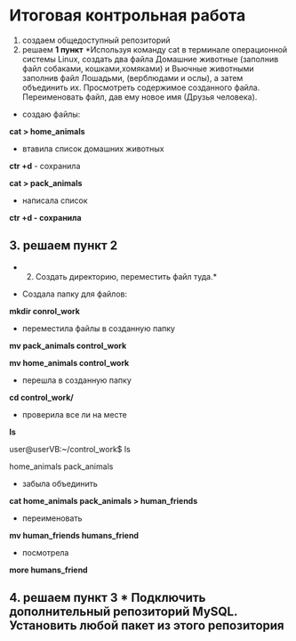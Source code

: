 # Итоговая контрольная работа

1. создаем общедоступный репозиторий
2. решаем **1 пункт** 
*Используя команду cat в терминале операционной системы Linux, создать два файла Домашние животные (заполнив файл собаками, кошками,хомяками) и Вьючные животными заполнив файл Лошадьми, (верблюдами и ослы), а затем объединить их. Просмотреть содержимое созданного файла. Переименовать файл, дав ему новое имя (Друзья человека).

* создаю файлы: 

**cat > home_animals**

* втавила список домашних животных

**ctr +d** - сохранила

**cat > pack_animals**

* написала список

**ctr +d - сохранила**

## 3. решаем **пункт 2** 
* 2. Создать директорию, переместить файл туда.*

* Создала папку для файлов: 

**mkdir conrol_work**

* переместила файлы в созданную папку

**mv pack_animals control_work**

**mv home_animals control_work**

* перешла в созданную папку

**cd control_work/**

* проверила все ли на месте

**ls**

user@userVB:~/control_work$ ls

home_animals  pack_animals

* забыла объединить 

**cat home_animals pack_animals > human_friends**

* переименовать 

**mv human_friends humans_friend**

* посмотрела 

**more humans_friend**

## 4. решаем **пункт 3** * Подключить дополнительный репозиторий MySQL. Установить любой пакет из этого репозитория



